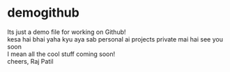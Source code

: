 # demogithub
Its just a demo file for working on Github!
<br> kesa hai bhai yaha kyu aya sab personal ai projects private mai hai see you soon
<br> I mean all the cool stuff coming soon!
<br> cheers, Raj Patil 
